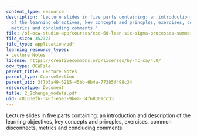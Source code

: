 ```yaml
---
content_type: resource
description: 'Lecture slides in five parts containing: an introduction and description
  of the learning objectives, key concepts and princples, exercises, common disconnects,
  metrics and concluding comments.'
file: /ol-ocw-studio-app/courses/esd-60-lean-six-sigma-processes-summer-2004/c8163ef6346fe5e39bea34f6830acc33_2_2change_models.pdf
file_size: 352323
file_type: application/pdf
learning_resource_types:
- Lecture Notes
license: https://creativecommons.org/licenses/by-nc-sa/4.0/
ocw_type: OCWFile
parent_title: Lecture Notes
parent_type: CourseSection
parent_uid: 3f7b5a49-6215-45bb-6b4a-77385f498c34
resourcetype: Document
title: 2_2change_models.pdf
uid: c8163ef6-346f-e5e3-9bea-34f6830acc33
---
```

Lecture slides in five parts containing: an introduction and description of the learning objectives, key concepts and princples, exercises, common disconnects, metrics and concluding comments.